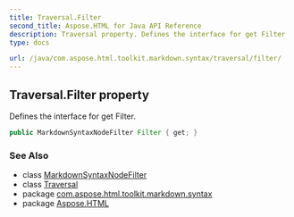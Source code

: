 ```yaml
---
title: Traversal.Filter
second_title: Aspose.HTML for Java API Reference
description: Traversal property. Defines the interface for get Filter
type: docs

url: /java/com.aspose.html.toolkit.markdown.syntax/traversal/filter/
---
```

## Traversal.Filter property

Defines the interface for get Filter.

```java
public MarkdownSyntaxNodeFilter Filter { get; }
```

### See Also

* class [MarkdownSyntaxNodeFilter](../../markdownsyntaxnodefilter/)
* class [Traversal](../)
* package [com.aspose.html.toolkit.markdown.syntax](../../../com.aspose.html.toolkit.markdown.syntax/)
* package [Aspose.HTML](../../../)
